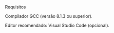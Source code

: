Requisitos

Compilador GCC (versão 8.1.3 ou superior).

Editor recomendado: Visual Studio Code (opcional).